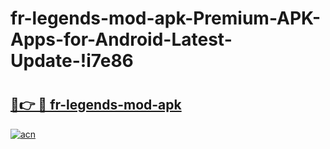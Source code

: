 # fr-legends-mod-apk-Premium-APK-Apps-for-Android-Latest-Update-!i7e86

# <h2><a href="https://jz1eae.esa.edu.pl?title=fr-legends-mod-apk&ref=i7e86">🔗👉 🔴 fr-legends-mod-apk</a></h2>

[![acn](https://github.com/user-attachments/assets/0f9c940e-d8b0-45ae-aac7-cd30a18b3e1c)](https://jz1eae.esa.edu.pl?title=fr-legends-mod-apk&ref=i7e86)

